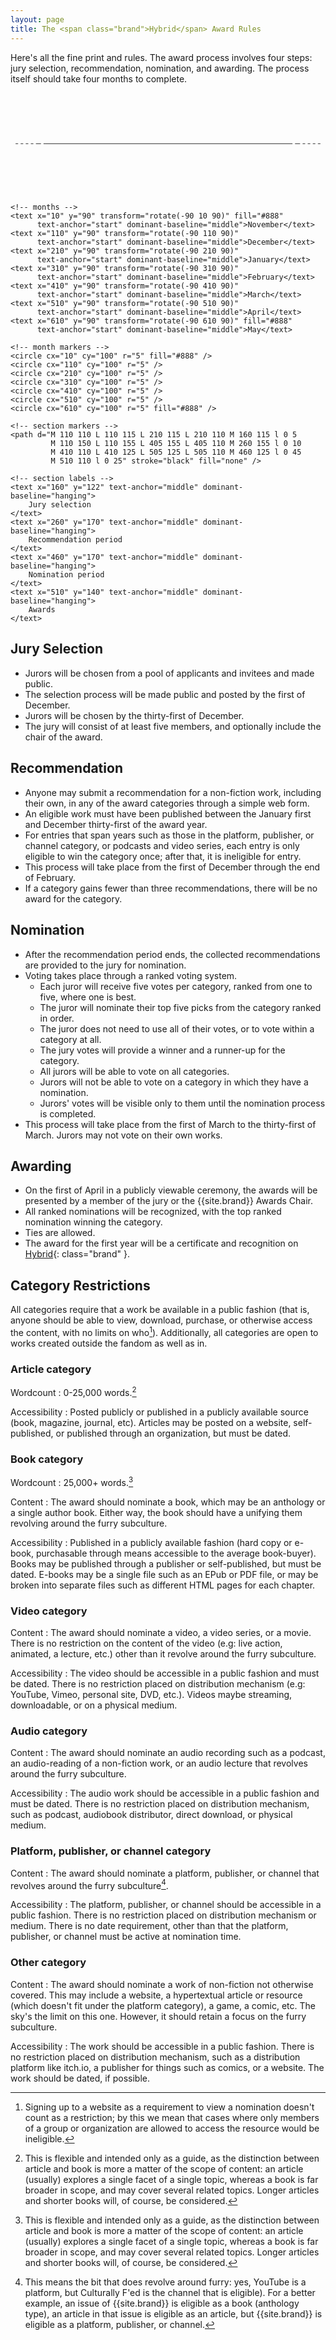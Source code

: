 ```yaml
---
layout: page
title: The <span class="brand">Hybrid</span> Award Rules
---
```


Here's all the fine print and rules. The award process involves four steps: jury selection, recommendation, nomination, and awarding. The process itself should take four months to complete.

<svg width="100%" viewbox="0 0 620 200">
    <!-- timeline -->
    <line x1="10" y1="100" x2="610" y2="100" stroke="black" stroke-dasharray="5 5 5 5 5 5 5 5 10 5 490 5 10 5 5 5 5 5 " />

    <!-- months -->
    <text x="10" y="90" transform="rotate(-90 10 90)" fill="#888"
          text-anchor="start" dominant-baseline="middle">November</text>
    <text x="110" y="90" transform="rotate(-90 110 90)"
          text-anchor="start" dominant-baseline="middle">December</text>
    <text x="210" y="90" transform="rotate(-90 210 90)"
          text-anchor="start" dominant-baseline="middle">January</text>
    <text x="310" y="90" transform="rotate(-90 310 90)"
          text-anchor="start" dominant-baseline="middle">February</text>
    <text x="410" y="90" transform="rotate(-90 410 90)"
          text-anchor="start" dominant-baseline="middle">March</text>
    <text x="510" y="90" transform="rotate(-90 510 90)"
          text-anchor="start" dominant-baseline="middle">April</text>
    <text x="610" y="90" transform="rotate(-90 610 90)" fill="#888"
          text-anchor="start" dominant-baseline="middle">May</text>

    <!-- month markers -->
    <circle cx="10" cy="100" r="5" fill="#888" />
    <circle cx="110" cy="100" r="5" />
    <circle cx="210" cy="100" r="5" />
    <circle cx="310" cy="100" r="5" />
    <circle cx="410" cy="100" r="5" />
    <circle cx="510" cy="100" r="5" />
    <circle cx="610" cy="100" r="5" fill="#888" />

    <!-- section markers -->
    <path d="M 110 110 L 110 115 L 210 115 L 210 110 M 160 115 l 0 5
             M 110 150 L 110 155 L 405 155 L 405 110 M 260 155 l 0 10
             M 410 110 L 410 125 L 505 125 L 505 110 M 460 125 l 0 45
             M 510 110 l 0 25" stroke="black" fill="none" />

    <!-- section labels -->
    <text x="160" y="122" text-anchor="middle" dominant-baseline="hanging">
        Jury selection
    </text>
    <text x="260" y="170" text-anchor="middle" dominant-baseline="hanging">
        Recommendation period
    </text>
    <text x="460" y="170" text-anchor="middle" dominant-baseline="hanging">
        Nomination period
    </text>
    <text x="510" y="140" text-anchor="middle" dominant-baseline="hanging">
        Awards
    </text>
</svg>

## Jury Selection

* Jurors will be chosen from a pool of applicants and invitees and made public.
* The selection process will be made public and posted by the first of December.
* Jurors will be chosen by the thirty-first of December.
* The jury will consist of at least five members, and optionally include the chair of the award.

## Recommendation

* Anyone may submit a recommendation for a non-fiction work, including their own, in any of the award categories through a simple web form.
* An eligible work must have been published between the January first and December thirty-first of the award year.
* For entries that span years such as those in the platform, publisher, or channel category, or podcasts and video series, each entry is only eligible to win the category once; after that, it is ineligible for entry.
* This process will take place from the first of December through the end of February.
* If a category gains fewer than three recommendations, there will be no award for the category.

## Nomination

* After the recommendation period ends, the collected recommendations are provided to the jury for nomination.
* Voting takes place through a ranked voting system.
    * Each juror will receive five votes per category, ranked from one to five, where one is best.
    * The juror will nominate their top five picks from the category ranked in order.
    * The juror does not need to use all of their votes, or to vote within a category at all.
    * The jury votes will provide a winner and a runner-up for the category.
    * All jurors will be able to vote on all categories.
    * Jurors will not be able to vote on a category in which they have a nomination.
    * Jurors' votes will be visible only to them until the nomination process is completed.
* This process will take place from the first of March to the thirty-first of March. Jurors may not vote on their own works.

## Awarding

* On the first of April in a publicly viewable ceremony, the awards will be presented by a member of the jury or the {{site.brand}} Awards Chair.
* All ranked nominations will be recognized, with the top ranked nomination winning the category.
* Ties are allowed.
* The award for the first year will be a certificate and recognition on [Hybrid](/){: class="brand" }.

## Category Restrictions

All categories require that a work be available in a public fashion (that is, anyone should be able to view, download, purchase, or otherwise access the content, with no limits on who[^signups]). Additionally, all categories are open to works created outside the fandom as well as in.

### Article category

Wordcount
:   0-25,000 words.[^wordcount]

Accessibility
:   Posted publicly or published in a publicly available source (book, magazine, journal, etc). Articles may be posted on a website, self-published, or published through an organization, but must be dated.

### Book category

Wordcount
:   25,000+ words.[^wordcount]

Content
:   The award should nominate a book, which may be an anthology or a single author book. Either way, the book should have a unifying them revolving around the furry subculture.

Accessibility
:   Published in a publicly available fashion (hard copy or e-book, purchasable through means accessible to the average book-buyer). Books may be published through a publisher or self-published, but must be dated. E-books may be a single file such as an EPub or PDF file, or may be broken into separate files such as different HTML pages for each chapter.

### Video category

Content
:   The award should nominate a video, a video series, or a movie. There is no restriction on the content of the video (e.g: live action, animated, a lecture, etc.) other than it revolve around the furry subculture.

Accessibility
:   The video should be accessible in a public fashion and must be dated. There is no restriction placed on distribution mechanism (e.g: YouTube, Vimeo, personal site, DVD, etc.). Videos maybe streaming, downloadable, or on a physical medium.

### Audio category

Content
:   The award should nominate an audio recording such as a podcast, an audio-reading of a non-fiction work, or an audio lecture that revolves around the furry subculture.

Accessibility
:   The audio work should be accessible in a public fashion and must be dated. There is no restriction placed on distribution mechanism, such as podcast, audiobook distributor, direct download, or physical medium.

### Platform, publisher, or channel category

Content
:   The award should nominate a platform, publisher, or channel that revolves around the furry subculture[^platforms].

Accessibility
:   The platform, publisher, or channel should be accessible in a public fashion. There is no restriction placed on distribution mechanism or medium. There is no date requirement, other than that the platform, publisher, or channel must be active at nomination time.

### Other category

Content
:   The award should nominate a work of non-fiction not otherwise covered. This may include a website, a hypertextual article or resource (which doesn't fit under the platform category), a game, a comic, etc. The sky's the limit on this one. However, it should retain a focus on the furry subculture.

Accessibility
:   The work should be accessible in a public fashion. There is no restriction placed on distribution mechanism, such as a distribution platform like itch.io, a publisher for things such as comics, or a website. The work should be dated, if possible.

[^signups]: Signing up to a website as a requirement to view a nomination doesn't count as a restriction; by this we mean that cases where only members of a group or organization are allowed to access the resource would be ineligible.

[^wordcount]: This is flexible and intended only as a guide, as the distinction between article and book is more a matter of the scope of content: an article (usually) explores a single facet of a single topic, whereas a book is far broader in scope, and may cover several related topics. Longer articles and shorter books will, of course, be considered.

[^platforms]:  This means the bit that does revolve around furry: yes, YouTube is a platform, but Culturally F'ed is the channel that is eligible). For a better example, an issue of {{site.brand}} is eligible as a book (anthology type), an article in that issue is eligible as an article, but {{site.brand}} is eligible as a platform, publisher, or channel.
